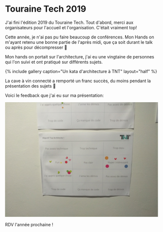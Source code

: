 # Touraine Tech 2019

J'ai fini l'édition 2019 du Touraine Tech. Tout d'abord, merci aux organisateurs pour l'accueil et l'organisation. C'était vraiment top!

Cette année, je n'ai pas pu faire beaucoup de conférences. Mon Hands on m'ayant retenu une bonne partie de l'après midi, que ça soit durant le talk ou après pour décompresser 🙂

Mon hands on portait sur l'architecture, j'ai eu une vingtaine de personnes qui l'on suivi et ont pratiqué sur différents sujets.

{% include gallery caption="Un kata d'architecture à TNT"  layout="half" %}

La cave à vin connecté a remporté un franc succès, du moins pendant la présentation des sujets 🙂

Voici le feedback que j'ai eu sur ma présentation:

![Feedback](/assets/images/2019/02/img_20190201_174057.jpg)

RDV l'année prochaine !
